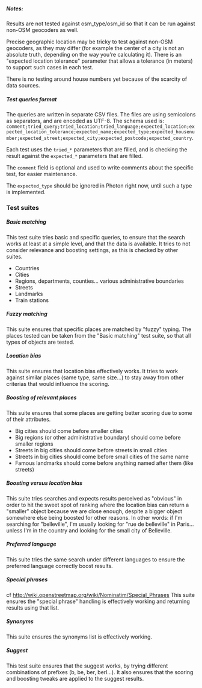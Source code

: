 ##### Notes:
Results are not tested against osm_type/osm_id so that it can be run against non-OSM geocoders as well.

Precise geographic location may be tricky to test against non-OSM geocoders, as they may differ (for example the center of a city is not an absolute truth, depending on the way you're calculating it). There is an "expected location tolerance" parameter that allows a tolerance (in meters) to support such cases in each test.

There is no testing around house numbers yet because of the scarcity of data sources.

##### Test queries format
The queries are written in separate CSV files. The files are using semicolons as separators, and are encoded as UTF-8. The schema used is: `comment;tried_query;tried_location;tried_language;expected_location;expected_location_tolerance;expected_name;expected_type;expected_housenumber;expected_street;expected_city;expected_postcode;expected_country`.

Each test uses the `tried_*` parameters that are filled, and is checking the result against the `expected_*` parameters that are filled.

The `comment` field is optional and used to write comments about the specific test, for easier maintenance.

The `expected_type` should be ignored in Photon right now, until such a type is implemented.

### Test suites

##### Basic matching
This test suite tries basic and specific queries, to ensure that the search works at least at a simple level, and that the data is available. It tries to not consider relevance and boosting settings, as this is checked by other suites.
- Countries
- Cities
- Regions, departments, counties... various administrative boundaries
- Streets
- Landmarks
- Train stations

##### Fuzzy matching
This suite ensures that specific places are matched by "fuzzy" typing. The places tested can be taken from the "Basic matching" test suite, so that all types of objects are tested.

##### Location bias
This suite ensures that location bias effectively works. It tries to work against similar places (same type, same size...) to stay away from other criterias that would influence the scoring.

##### Boosting of relevant places
This suite ensures that some places are getting better scoring due to some of their attributes.
- Big cities should come before smaller cities
- Big regions (or other administrative boundary) should come before smaller regions
- Streets in big cities should come before streets in small cities
- Streets in big cities should come before small cities of the same name
- Famous landmarks should come before anything named after them (like streets)

##### Boosting versus location bias
This suite tries searches and expects results perceived as "obvious" in order to hit the sweet spot of ranking where the location bias can return a "smaller" object because we are close enough, despite a bigger object somewhere else being boosted for other reasons. In other words: if I'm searching for "belleville", I'm usually looking for "rue de belleville" in Paris... unless I'm in the country and looking for the small city of Belleville.

##### Preferred language
This suite tries the same search under different languages to ensure the preferred language correctly boost results.

##### Special phrases
cf http://wiki.openstreetmap.org/wiki/Nominatim/Special_Phrases
This suite ensures the "special phrase" handling is effectively working and returning results using that list.

##### Synonyms
This suite ensures the synonyms list is effectively working.

##### Suggest
This test suite ensures that the suggest works, by trying different combinations of prefixes (b, be, ber, berl...).
It also ensures that the scoring and boosting tweaks are applied to the suggest results.